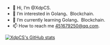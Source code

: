 - 👋 Hi, I’m @XdpCS.
- 👀 I’m interested in Golang、Blockchain.
- 🌱 I’m currently learning Golang、Blockchain.
- 📫 How to reach me 451679250@qq.com.

<!---
XdpCS/XdpCS is a ✨ special ✨ repository because its `README.md` (this file) appears on your GitHub profile.
You can click the Preview link to take a look at your changes.
--->
[![XdpCS's GitHub stats](https://github-readme-stats.vercel.app/api?username=XdpCS&count_private=true&show_icons=true&theme=radical&cache_seconds=20)](https://github.com/anuraghazra/github-readme-stats)

